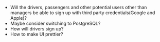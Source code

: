 - Will the drivers, passengers and other potential users other than managers be able to sign up with third party credentials(Google and Apple)?
- Maybe consider switching to PostgreSQL?
- How will drivers sign up?
- How to make UI prettier?